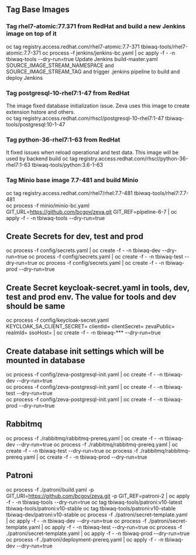 ## Tag Base Images

### Tag rhel7-atomic:77.371 from RedHat and build a new Jenkins image on top of it
oc tag registry.access.redhat.com/rhel7-atomic:7.7-371 tbiwaq-tools/rhel7-atomic:7.7-371
oc process -f jenkins/jenkins-bc.yaml | oc apply -f - -n tbiwaq-tools --dry-run=true
Update Jenkins build-master.yaml SOURCE_IMAGE_STREAM_NAMESPACE and SOURCE_IMAGE_STREAM_TAG and trigger .jenkins pipeline to build and deploy Jenkins

### Tag postgresql-10-rhel7:1-47 from RedHat
The image fixed database initialization issue. Zeva uses this image to create extension hstore and others.  
oc tag registry.access.redhat.com/rhscl/postgresql-10-rhel7:1-47 tbiwaq-tools/postgresql:10-1-47

### Tag python-36-rhel7:1-63 from RedHat 
It fixed issues when reload operational and test data. This image will be used by backend build
oc tag registry.access.redhat.com/rhscl/python-36-rhel7:1-63 tbiwaq-tools/python:3.6-1-63

### Tag Minio base image 7.7-481 and build Minio
oc tag registry.access.redhat.com/rhel7/rhel:7.7-481 tbiwaq-tools/rhel7:7.7-481  
oc process -f minio/minio-bc.yaml GIT_URL=https://github.com/bcgov/zeva.git GIT_REF=pipeline-6-7 | oc apply -f - -n tbiwaq-tools --dry-run=true  

## Create Secrets for dev, test and prod
oc process -f config/secrets.yaml | oc create -f - -n tbiwaq-dev --dry-run=true
oc process -f config/secrets.yaml | oc create -f - -n tbiwaq-test --dry-run=true
oc process -f config/secrets.yaml | oc create -f - -n tbiwaq-prod --dry-run=true

## Create Secret keycloak-secret.yaml in tools, dev, test and prod env. The value for tools and dev should be same
oc process -f config/keycloak-secret.yaml KEYCLOAK_SA_CLIENT_SECRET= clientId= clientSecret= zevaPublic= realmId= ssoHost= | oc create -f - -n tbiwaq-*** --dry-run=true

## Create database init settings which will be mounted in database
oc process -f config/zeva-postgresql-init.yaml | oc create -f - -n tbiwaq-dev --dry-run=true  
oc process -f config/zeva-postgresql-init.yaml | oc create -f - -n tbiwaq-test --dry-run=true  
oc process -f config/zeva-postgresql-init.yaml | oc create -f - -n tbiwaq-prod --dry-run=true  

## Rabbitmq 
oc process -f ./rabbitmq/rabbitmq-prereq.yaml | oc create -f - -n tbiwaq-dev --dry-run=true
oc process -f ./rabbitmq/rabbitmq-prereq.yaml | oc create -f - -n tbiwaq-test --dry-run=true
oc process -f ./rabbitmq/rabbitmq-prereq.yaml | oc create -f - -n tbiwaq-prod --dry-run=true

## Patroni
oc process -f ./patroni/build.yaml -p GIT_URI=https://github.com/bcgov/zeva.git -p GIT_REF=patroni-2  | oc apply -f - -n tbiwaq-tools --dry-run=true
oc tag tbiwaq-tools/patroni:v10-latest tbiwaq-tools/patroni:v10-stable
oc tag tbiwaq-tools/patroni:v10-stable tbiwaq-dev/patroni:v10-stable
oc process -f ./patroni/secret-template.yaml | oc apply -f - -n tbiwaq-dev --dry-run=true
oc process -f ./patroni/secret-template.yaml | oc apply -f - -n tbiwaq-test --dry-run=true
oc process -f ./patroni/secret-template.yaml | oc apply -f - -n tbiwaq-prod --dry-run=true
oc process -f ./patroni/deployment-prereq.yaml | oc apply -f - -n tbiwaq-dev --dry-run=true
